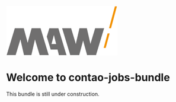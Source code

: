 ![Alt text](docs/logo.png?raw=true "logo")


# Welcome to contao-jobs-bundle
This bundle is still under construction.
